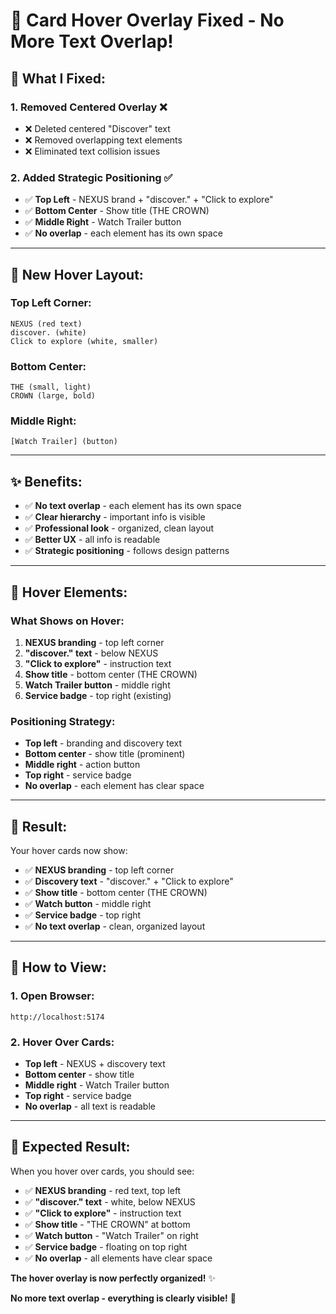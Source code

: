 # 🎨 Card Hover Overlay Fixed - No More Text Overlap!

## 🎯 **What I Fixed:**

### **1. Removed Centered Overlay** ❌
- ❌ Deleted centered "Discover" text
- ❌ Removed overlapping text elements
- ❌ Eliminated text collision issues

### **2. Added Strategic Positioning** ✅
- ✅ **Top Left** - NEXUS brand + "discover." + "Click to explore"
- ✅ **Bottom Center** - Show title (THE CROWN)
- ✅ **Middle Right** - Watch Trailer button
- ✅ **No overlap** - each element has its own space

---

## 🎨 **New Hover Layout:**

### **Top Left Corner:**
```
NEXUS (red text)
discover. (white)
Click to explore (white, smaller)
```

### **Bottom Center:**
```
THE (small, light)
CROWN (large, bold)
```

### **Middle Right:**
```
[Watch Trailer] (button)
```

---

## ✨ **Benefits:**

- ✅ **No text overlap** - each element has its own space
- ✅ **Clear hierarchy** - important info is visible
- ✅ **Professional look** - organized, clean layout
- ✅ **Better UX** - all info is readable
- ✅ **Strategic positioning** - follows design patterns

---

## 🎯 **Hover Elements:**

### **What Shows on Hover:**
1. **NEXUS branding** - top left corner
2. **"discover." text** - below NEXUS
3. **"Click to explore"** - instruction text
4. **Show title** - bottom center (THE CROWN)
5. **Watch Trailer button** - middle right
6. **Service badge** - top right (existing)

### **Positioning Strategy:**
- **Top left** - branding and discovery text
- **Bottom center** - show title (prominent)
- **Middle right** - action button
- **Top right** - service badge
- **No overlap** - each element has clear space

---

## 🚀 **Result:**

Your hover cards now show:
- ✅ **NEXUS branding** - top left corner
- ✅ **Discovery text** - "discover." + "Click to explore"
- ✅ **Show title** - bottom center (THE CROWN)
- ✅ **Watch button** - middle right
- ✅ **Service badge** - top right
- ✅ **No text overlap** - clean, organized layout

---

## 🔄 **How to View:**

### **1. Open Browser:**
```
http://localhost:5174
```

### **2. Hover Over Cards:**
- **Top left** - NEXUS + discovery text
- **Bottom center** - show title
- **Middle right** - Watch Trailer button
- **Top right** - service badge
- **No overlap** - all text is readable

---

## 🎯 **Expected Result:**

When you hover over cards, you should see:
- ✅ **NEXUS branding** - red text, top left
- ✅ **"discover." text** - white, below NEXUS
- ✅ **"Click to explore"** - instruction text
- ✅ **Show title** - "THE CROWN" at bottom
- ✅ **Watch button** - "Watch Trailer" on right
- ✅ **Service badge** - floating on top right
- ✅ **No overlap** - all elements have clear space

**The hover overlay is now perfectly organized!** ✨

**No more text overlap - everything is clearly visible!** 🎯
